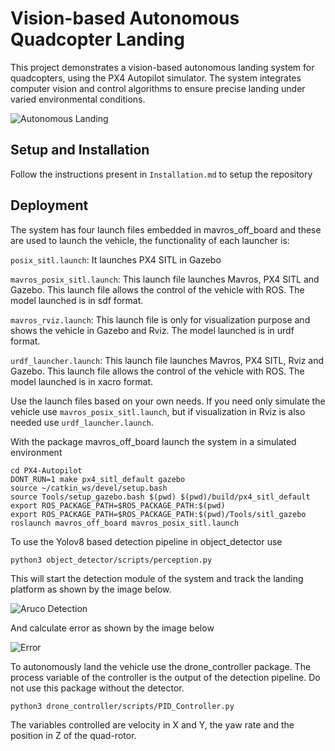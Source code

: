 # Vision-based Autonomous Quadcopter Landing

This project demonstrates a vision-based autonomous landing system for quadcopters, using the PX4 Autopilot simulator. The system integrates computer vision and control algorithms to ensure precise landing under varied environmental conditions.

![Autonomous Landing](assets/autonomousdocking.gif)

## Setup and Installation

Follow the instructions present in ```Installation.md``` to setup the repository

## Deployment

The system has four launch files embedded in mavros_off_board and these are used to launch the vehicle, the functionality of each launcher is:

```posix_sitl.launch```:  It launches PX4 SITL in Gazebo

```mavros_posix_sitl.launch```: This launch file launches Mavros, PX4 SITL and Gazebo. This launch file allows the control of the vehicle with ROS. The model launched is in sdf format.

```mavros_rviz.launch```: This launch file is only for visualization purpose and shows the vehicle in Gazebo and Rviz. The model launched is in urdf format.

```urdf_launcher.launch```: This launch file launches Mavros, PX4 SITL, Rviz and Gazebo. This launch file allows the control of the vehicle with ROS. The model launched is in xacro format.

Use the launch files based on your own needs. If you need only simulate the vehicle use ```mavros_posix_sitl.launch```, but if visualization in Rviz is also needed use ```urdf_launcher.launch```.



With the package mavros_off_board launch the system in a simulated environment
```
cd PX4-Autopilot  
DONT_RUN=1 make px4_sitl_default gazebo
source ~/catkin_ws/devel/setup.bash
source Tools/setup_gazebo.bash $(pwd) $(pwd)/build/px4_sitl_default
export ROS_PACKAGE_PATH=$ROS_PACKAGE_PATH:$(pwd)
export ROS_PACKAGE_PATH=$ROS_PACKAGE_PATH:$(pwd)/Tools/sitl_gazebo
roslaunch mavros_off_board mavros_posix_sitl.launch
```

To use the Yolov8 based detection pipeline in object_detector use
```
python3 object_detector/scripts/perception.py 
```
This will start the detection module of the system and track the landing platform as shown by the image below.

![Aruco Detection](assets/arucodetect.png)

And calculate error as shown by the image below

![Error](assets/error.png)

To autonomously land the vehicle use the drone_controller package. The process variable of the controller is the output of the detection pipeline. Do not use this package without the detector.
```
python3 drone_controller/scripts/PID_Controller.py  
```
The variables controlled are velocity in X and Y, the yaw rate and the position in Z of the quad-rotor.
